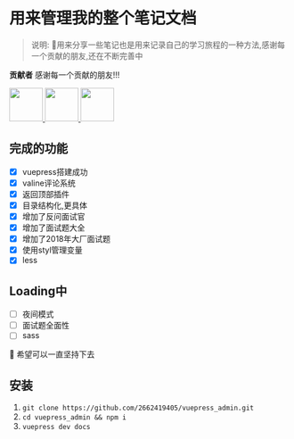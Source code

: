 # 用来管理我的整个笔记文档

> 说明: :100:用来分享一些笔记也是用来记录自己的学习旅程的一种方法,感谢每一个贡献的朋友,还在不断完善中

**贡献者** 感谢每一个贡献的朋友!!!
   
<a href="https://github.com/2209951505" target="_blank" >
    <img width=60 height="60" src="https://cdn.jsdelivr.net/gh/2662419405/imgPlus/89AAF7BBE667E8E89D4217B3104F4D6D.jpg">
</a>
<a href="https://github.com/lushengyunzuo" target="_blank">
    <img width=60 height="60" src="https://cdn.jsdelivr.net/gh/2662419405/imgPlus/chen.jpg">
</a>
<a href="https://github.com/Wangjiateng666" target="_blank">
    <img width=60 height="60" src="https://cdn.jsdelivr.net/gh/2662419405/imgPlus/5.jpg">
</a>

## 完成的功能

- [x] vuepress搭建成功
- [x] valine评论系统
- [x] 返回顶部插件
- [x] 目录结构化,更具体
- [x] 增加了反问面试官
- [x] 增加了面试题大全
- [x] 增加了2018年大厂面试题
- [x] 使用styl管理变量
- [x] less

## Loading中

- [ ] 夜间模式
- [ ] 面试题全面性
- [ ] sass

:tada: 希望可以一直坚持下去

## 安装

1. `git clone https://github.com/2662419405/vuepress_admin.git`
2. `cd vuepress_admin && npm i`
3. `vuepress dev docs`